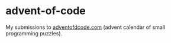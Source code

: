 # advent-of-code

My submissions to [adventofdcode.com](https://adventofcode.com/) (advent calendar of small programming puzzles).

